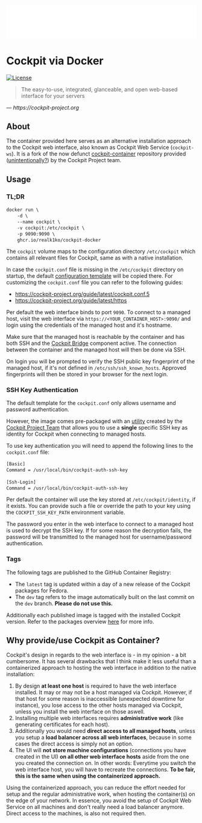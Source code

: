 ![Cockpit Logo](cockpit-logo.png)

# Cockpit via Docker

[![License](https://img.shields.io/github/license/realk1ko/cockpit-docker.svg)](https://github.com/realk1ko/cockpit-docker/blob/main/LICENSE)

> The easy-to-use, integrated, glanceable, and open web-based interface for your servers

_&#8213; https://cockpit-project.org_

## About

The container provided here serves as an alternative installation approach to the Cockpit web interface, also known as
Cockpit Web Service (`cockpit-ws`). It is a fork of the now
defunct [cockpit-container](https://github.com/cockpit-project/cockpit-container) repository
provided ([unintentionally?](https://github.com/cockpit-project/cockpit/issues/17568#issuecomment-1186925794)) by the
Cockpit Project team.

## Usage

### TL;DR

```
docker run \
    -d \
    --name cockpit \
    -v cockpit:/etc/cockpit \
    -p 9090:9090 \
    ghcr.io/realk1ko/cockpit-docker
```

The `cockpit` volume maps to the configuration directory `/etc/cockpit` which contains all relevant files for Cockpit,
same as with a native installation.

In case the `cockpit.conf` file is missing in the `/etc/cockpit` directory on startup, the
default [configuration template](https://github.com/realk1ko/cockpit-docker/blob/main/container/usr/local/etc/cockpit-docker/cockpit.conf.template)
will be copied there. For customizing the `cockpit.conf` file you can refer to the following guides:

- https://cockpit-project.org/guide/latest/cockpit.conf.5
- https://cockpit-project.org/guide/latest/https

Per default the web interface binds to port `9090`. To connect to a managed host, visit the web
interface via `https://<YOUR_CONTAINER_HOST>:9090/` and login using the credentials of the managed host and it's
hostname.

Make sure that the managed host is reachable by the container and has both SSH and
the [Cockpit Bridge](https://cockpit-project.org/guide/latest/cockpit-bridge.1.html) component active. The connection
between the container and the managed host will then be done via SSH.

On login you will be prompted to verify the SSH public key fingerprint of the managed host, if it's not defined in
`/etc/ssh/ssh_known_hosts`. Approved fingerprints will then be stored in your browser for the next login.

### SSH Key Authentication

The default template for the `cockpit.conf` only allows username and password authentication.

However, the image comes pre-packaged with an
[utility](https://github.com/realk1ko/cockpit-docker/blob/main/container/usr/local/bin/cockpit-auth-ssh-key) created by
the
[Cockpit Project Team](https://github.com/cockpit-project) that allows you to use a **single** specific SSH key as
identity for Cockpit when connecting to managed hosts.

To use key authentication you will need to append the following lines to the `cockpit.conf` file:

```
[Basic]
Command = /usr/local/bin/cockpit-auth-ssh-key

[Ssh-Login]
Command = /usr/local/bin/cockpit-auth-ssh-key
```

Per default the container will use the key stored at `/etc/cockpit/identity`, if it exists. You can provide such a file
or override the path to your key using the `COCKPIT_SSH_KEY_PATH` environment variable.

The password you enter in the web interface to connect to a managed host is used to decrypt the SSH key. If for some
reason the decryption fails, the password will be transmitted to the managed host for username/password authentication.

### Tags

The following tags are published to the GitHub Container Registry:

- The `latest` tag is updated within a day of a new release of the Cockpit packages for Fedora.
- The `dev` tag refers to the image automatically built on the last commit on the `dev` branch. **Please do not use
  this.**

Additionally each published image is tagged with the installed Cockpit version. Refer to the packages
overview [here](https://github.com/users/realk1ko/packages/container/package/cockpit-docker) for more info.

## Why provide/use Cockpit as Container?

Cockpit's design in regards to the web interface is - in my opinion - a bit cumbersome. It has several drawbacks that I
think make it less useful than a containerized approach to hosting the web interface in addition to the native
installation:

1. By design **at least one host** is required to have the web interface installed. It may or may not be a host managed
   via Cockpit. However, if that host for some reason is inaccessible (unexpected downtime for instance), you lose
   access to the other hosts managed via Cockpit, unless you install the web interface on those aswell.
2. Installing multiple web interfaces requires **administrative work** (like generating certificates for each host).
3. Additionally you would need **direct access to all managed hosts**, unless you setup a **load balancer across all web
   interfaces**, because in some cases the direct access is simply not an option.
4. The UI will **not store machine configurations** (connections you have created in the UI) **on all other web
   interface hosts** aside from the one you created the connection on. In other words: Everytime you switch the web
   interface host, you will have to recreate the connections. **To be fair, this is the same when using the
   containerized approach.**

Using the containerized approach, you can reduce the effort needed for setup and the regular administrative work, when
hosting the container(s) on the edge of your network. In essence, you avoid the setup of Cockpit Web Service on all
machines and don't really need a load balancer anymore. Direct access to the machines, is also not required then.

